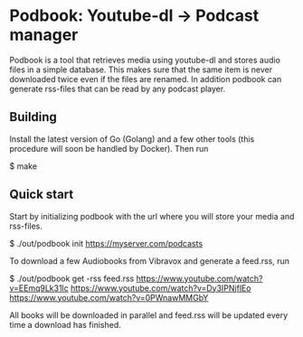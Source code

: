 Podbook: Youtube-dl -> Podcast manager
======================================

Podbook is a tool that retrieves media using youtube-dl and stores audio files in a simple database. This makes sure that the same item is never downloaded twice even if the files are renamed. In addition podbook can generate rss-files that can be read by any podcast player.

Building
--------

Install the latest version of Go (Golang) and a few other tools (this procedure will soon be handled by Docker). Then run

$ make

Quick start
-----------

Start by initializing podbook with the url where you will store your media and rss-files.

$ ./out/podbook init https://myserver.com/podcasts

To download a few Audiobooks from Vibravox and generate a feed.rss, run

$ ./out/podbook get -rss feed.rss https://www.youtube.com/watch?v=EEmq9Lk31lc https://www.youtube.com/watch?v=Dy3IPNjflEo https://www.youtube.com/watch?v=0PWnawMMGbY

All books will be downloaded in parallel and feed.rss will be updated every time a download has finished.
